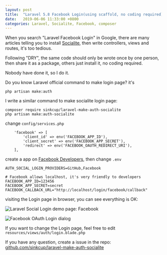 ```yaml
---
layout: post
title:  "Laravel 5.8 Facebook Login(using scaffold, no coding required)"
date:   2019-06-06 11:33:00 +0800
categories: Laravel, Socialite, Facebook, composer
---
```


When you search "Laravel Facebook Login" in Google, there are many articles telling you to install [Socialite](https://laravel.com/docs/socialite), then write controllers, views and routes, it's too tedious.

Following "DRY", the same code should only be wrote once by one person, then share it as a package, others just install it, no coding required.

Nobody have done it, so I do it.

Do you know Laravel official command to make login page? it's

```
php artisan make:auth
```

I write a similar command to make socialite login page:

```
composer require sinkcup/laravel-make-auth-socialite
php artisan make:auth-socialite
```

change `config/services.php`

```
    'facebook' => [
        'client_id' => env('FACEBOOK_APP_ID'),
        'client_secret' => env('FACEBOOK_APP_SECRET'),
        'redirect' => env('FACEBOOK_OAUTH_REDIRECT_URI'),
    ],
```

create a app on [Facebook Developers](https://developers.facebook.com/apps/), then change `.env`

```
AUTH_SOCIAL_LOGIN_PROVIDERS=GitHub,Facebook

# Facebook allows localhost, it's very friendly to developers
FACEBOOK_APP_ID=123456
FACEBOOK_APP_SECRET=secret
FACEBOOK_CALLBACK_URL="http://localhost/login/facebook/callback"
```

visiting the Login page in browser, you can see everything is OK:

![Laravel Social Login demo page: Facebook](https://user-images.githubusercontent.com/4971414/59002113-ed7ba300-8843-11e9-87a9-b754dcdea5bf.png)

![Facebook OAuth Login dialog](https://user-images.githubusercontent.com/4971414/59005039-96c79680-884e-11e9-8967-0ca90261ff06.png)


If you want to change the Login page, feel free to edit `resources/views/auth/login.blade.php`

If you have any question, create a issue in the repo: [github.com/sinkcup/laravel-make-auth-socialite](https://github.com/sinkcup/laravel-make-auth-socialite)